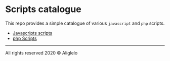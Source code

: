 # Scripts catalogue 
 This repo provides a simple catalogue of various `javascript` and `php` scripts.

- [Javascripts scripts](https://github.com/aliglelo/scripts/tree/master/js%20scripts)
- [php Scripts](https://github.com/aliglelo/scripts/tree/master/php%20scripts)

---
All rights reserved 2020 &copy;  Aliglelo 
